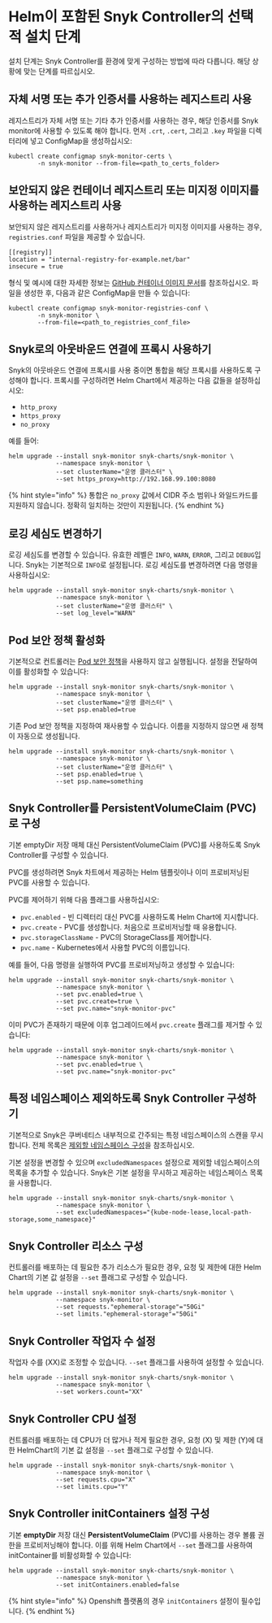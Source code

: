 # Helm이 포함된 Snyk Controller의 선택적 설치 단계

설치 단계는 Snyk Controller를 환경에 맞게 구성하는 방법에 따라 다릅니다. 해당 상황에 맞는 단계를 따르십시오.

## **자체 서명 또는 추가 인증서를 사용하는 레지스트리 사용**

레지스트리가 자체 서명 또는 기타 추가 인증서를 사용하는 경우, 해당 인증서를 Snyk monitor에 사용할 수 있도록 해야 합니다. 먼저 `.crt`, `.cert`, 그리고 `.key` 파일을 디렉터리에 넣고 ConfigMap을 생성하십시오:

```
kubectl create configmap snyk-monitor-certs \
        -n snyk-monitor --from-file=<path_to_certs_folder>
```

## **보안되지 않은 컨테이너 레지스트리 또는 미지정 이미지를 사용하는 레지스트리 사용**

보안되지 않은 레지스트리를 사용하거나 레지스트리가 미지정 이미지를 사용하는 경우, `registries.conf` 파일을 제공할 수 있습니다.

```
[[registry]]
location = "internal-registry-for-example.net/bar"
insecure = true
```

형식 및 예시에 대한 자세한 정보는 [GitHub 컨테이너 이미지 문서](https://github.com/containers/image/blob/master/docs/containers-registries.conf.5.md)를 참조하십시오. 파일을 생성한 후, 다음과 같은 ConfigMap을 만들 수 있습니다:

```
kubectl create configmap snyk-monitor-registries-conf \
        -n snyk-monitor \
        --from-file=<path_to_registries_conf_file>
```

## **Snyk로의 아웃바운드 연결에 프록시 사용하기**

Snyk의 아웃바운드 연결에 프록시를 사용 중이면 통합을 해당 프록시를 사용하도록 구성해야 합니다. 프록시를 구성하려면 Helm Chart에서 제공하는 다음 값들을 설정하십시오:

* `http_proxy`
* `https_proxy`
* `no_proxy`

예를 들어:

```
helm upgrade --install snyk-monitor snyk-charts/snyk-monitor \
             --namespace snyk-monitor \
             --set clusterName="운영 클러스터" \
             --set https_proxy=http://192.168.99.100:8080
```

{% hint style="info" %}
통합은 `no_proxy` 값에서 CIDR 주소 범위나 와일드카드를 지원하지 않습니다. 정확히 일치하는 것만이 지원됩니다.
{% endhint %}

## **로깅 세심도 변경하기**

로깅 세심도를 변경할 수 있습니다. 유효한 레벨은 `INFO`, `WARN`, `ERROR`, 그리고 `DEBUG`입니다. Snyk는 기본적으로 `INFO`로 설정됩니다. 로깅 세심도를 변경하려면 다음 명령을 사용하십시오:

```
helm upgrade --install snyk-monitor snyk-charts/snyk-monitor \
             --namespace snyk-monitor \
             --set clusterName="운영 클러스터" \
             --set log_level="WARN"
```

## **Pod 보안 정책 활성화**

기본적으로 컨트롤러는 [Pod 보안 정책](https://kubernetes.io/docs/concepts/policy/pod-security-policy/)을 사용하지 않고 실행됩니다. 설정을 전달하여 이를 활성화할 수 있습니다:

```
helm upgrade --install snyk-monitor snyk-charts/snyk-monitor \
             --namespace snyk-monitor \
             --set clusterName="운영 클러스터" \
             --set psp.enabled=true
```

기존 Pod 보안 정책을 지정하여 재사용할 수 있습니다. 이름을 지정하지 않으면 새 정책이 자동으로 생성됩니다.

```
helm upgrade --install snyk-monitor snyk-charts/snyk-monitor \
             --namespace snyk-monitor \
             --set clusterName="운영 클러스터" \
             --set psp.enabled=true \
             --set psp.name=something
```

## **Snyk Controller를 PersistentVolumeClaim (PVC)로 구성**

기본 emptyDir 저장 매체 대신 PersistentVolumeClaim (PVC)를 사용하도록 Snyk Controller를 구성할 수 있습니다.

PVC를 생성하려면 Snyk 차트에서 제공하는 Helm 템플릿이나 이미 프로비저닝된 PVC를 사용할 수 있습니다.

PVC를 제어하기 위해 다음 플래그를 사용하십시오:

* `pvc.enabled` - 빈 디렉터리 대신 PVC를 사용하도록 Helm Chart에 지시합니다.
* `pvc.create` - PVC를 생성합니다. 처음으로 프로비저닝할 때 유용합니다.
* `pvc.storageClassName` - PVC의 StorageClass를 제어합니다.
* `pvc.name` - Kubernetes에서 사용할 PVC의 이름입니다.

예를 들어, 다음 명령을 실행하여 PVC를 프로비저닝하고 생성할 수 있습니다:

```
helm upgrade --install snyk-monitor snyk-charts/snyk-monitor \
             --namespace snyk-monitor \
             --set pvc.enabled=true \
             --set pvc.create=true \
             --set pvc.name="snyk-monitor-pvc"
```

이미 PVC가 존재하기 때문에 이후 업그레이드에서 `pvc.create` 플래그를 제거할 수 있습니다:

```
helm upgrade --install snyk-monitor snyk-charts/snyk-monitor \             
             --namespace snyk-monitor \
             --set pvc.enabled=true \
             --set pvc.name="snyk-monitor-pvc"
```

## **특정 네임스페이스 제외하도록 Snyk Controller 구성하기**

기본적으로 Snyk은 쿠버네티스 내부적으로 간주되는 특정 네임스페이스의 스캔을 무시합니다. 전체 목록은 [제외할 네임스페이스 구성](https://github.com/snyk/kubernetes-monitor/tree/master/snyk-monitor#configuring-excluded-namespaces)을 참조하십시오.

기본 설정을 변경할 수 있으며 `excludedNamespaces` 설정으로 제외할 네임스페이스의 목록을 추가할 수 있습니다. Snyk은 기본 설정을 무시하고 제공하는 네임스페이스 목록을 사용합니다.

```
helm upgrade --install snyk-monitor snyk-charts/snyk-monitor \ 
             --namespace snyk-monitor \
             --set excludedNamespaces="{kube-node-lease,local-path-storage,some_namespace}"
```

## **Snyk Controller 리소스 구성**

컨트롤러를 배포하는 데 필요한 추가 리소스가 필요한 경우, 요청 및 제한에 대한 Helm Chart의 기본 값 설정을 `--set` 플래그로 구성할 수 있습니다.

```
helm upgrade --install snyk-monitor snyk-charts/snyk-monitor \
             --namespace snyk-monitor \
             --set requests."ephemeral-storage"="50Gi"
             --set limits."ephemeral-storage"="50Gi"
```

## Snyk Controller 작업자 수 설정

작업자 수를 (XX)로 조정할 수 있습니다. `--set` 플래그를 사용하여 설정할 수 있습니다.

```
helm upgrade --install snyk-monitor snyk-charts/snyk-monitor \
             --namespace snyk-monitor \
             --set workers.count="XX"
```

## Snyk Controller CPU 설정

컨트롤러를 배포하는 데 CPU가 더 많거나 적게 필요한 경우, 요청 (X) 및 제한 (Y)에 대한 HelmChart의 기본 값 설정을 `--set` 플래그로 구성할 수 있습니다.

```
helm upgrade --install snyk-monitor snyk-charts/snyk-monitor \
             --namespace snyk-monitor \
             --set requests.cpu="X"
             --set limits.cpu="Y"
```

## Snyk Controller initContainers 설정 구성

기본 **emptyDir** 저장 대신 **PersistentVolumeClaim** (PVC)를 사용하는 경우 볼륨 권한을 프로비저닝해야 합니다. 이를 위해 Helm Chart에서 `--set` 플래그를 사용하여 initContainer를 비활성화할 수 있습니다:

```
helm upgrade --install snyk-monitor snyk-charts/snyk-monitor \
             --namespace snyk-monitor \
             --set initContainers.enabled=false
```

{% hint style="info" %}
Openshift 플랫폼의 경우 `initContainers` 설정이 필수입니다.
{% endhint %}
